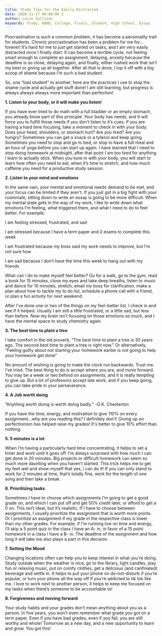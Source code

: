 ```yaml
---
title: Study Tips for the Easily Distracted
date: 2020-11-17 00:00:00 Z
author: Lucie Sullivan
keywords: Study, ADHD, College, Finals, Student, High School, Essay
---
```


Procrastination is such a common problem, it has become a personality trait for students. Chronic procrastination has been a problem for me for... forever! It’s hard for me to just get started on tasks, and I am very easily distracted once I finally start. It can become a terrible cycle, not feeling smart enough to complete an assignment, delaying, anxiety because the deadline is so close, delaying again, and finally, either rushed work that isn’t my best or giving up all together. After all that is done, I top it off with a big scoop of shame because I’m such a bad student.

So, one “bad student” to another, here are the practices I use to stop the shame cycle and actually get stuff done! I am still learning, but progress is always always always more important than perfection!

**1. Listen to your body, or it will make you listen!**

If you have ever tried to do math with a full bladder or an empty stomach, you already know part of this principle. Your body has needs, and It will force you to fulfill those needs if you don’t listen to it’s cues. If you are having a hard time focusing, take a moment to check in with your body.
Does your head, shoulders, or stomach hurt? Are you tired? Are you hungry? Sometimes you can get a snack or a tylenol and keep going. Sometimes you need to stop and go to bed, or stop to have a full meal and an hour of yoga before you can start up again. I have learned that I need to stop doing homework at midnight, after that point I am too tired for anything I learn to actually stick. When you tune in with your body, you will start to learn how often you need to eat, when it’s time to stretch, and how much caffeine you need for a productive study session.

**2. Listen to your mind and emotions**

In the same vain, your mental and emotional needs demand to be met, and your focus can be limited if they aren’t. If you just got in a big fight with your roommate, sitting down to write an essay is going to be more difficult. When my mental state gets in the way of my work, I like to write down what emotions I’m feeling, what triggered them, and what I need to do to feel better. For example:

I am feeling stressed, frustrated, and sad

I am stressed because I have a term paper and 2 exams to complete this week

I am frustrated because my boss said my work needs to improve, but I’m not sure how

I am sad because I don’t have the time this week to hang out with my friends

What can I do to make myself feel better? Go for a walk, go to the gym, read a book for 15 minutes, close my eyes and take deep breaths, listen to music and dance for 10 minutes, stretch, email my boss for clarification, make a plan about how to tackle my to do list, schedule a phone call with a friend, or plan a fun activity for next weekend.

After I’ve done one or two of the things on my feel-better list, I check in and see if it helped. Usually I am still a little frustrated, or a little sad, but less than before. Now my brain isn’t focusing on those emotions as much, and I have the mental space to study chemistry again.

**3. The best time to plant a tree**

I take comfort in the old proverb, “The best time to plant a tree is 30 years ago. The second best time to plant a tree is right now.” Or alternatively, “Feeling guilty about not starting your homework earlier is not going to help your homework get done”

No amount of wishing is going to make the clock run backwards. Trust me. I’ve tried. The best thing to do is accept where you are, and move forward. You may be a week or two behind on assignments, and it is really tempting to give up. But a lot of professors accept late work, and if you keep going, you can take pride in your perseverance.

**4. A Job worth doing**

“Anything worth doing is worth doing badly.” -G.K. Chesterton

If you have the time, energy, and motivation to give 110% on every assignment...why are you reading this? I definitely don’t! Giving up on perfectionism has helped raise my grades! It's better to give 10% effort than nothing.

**5. 5 minutes is a lot**

When I’m having a particularly hard time concentrating, it helps to set a timer and work until it goes off. I’m always surprised with how much I can get done in 20 minutes. Big projects or difficult homework can seem so much more daunting when you haven’t started. This trick helps me to get my feet wet and show myself that yes, I can do it! If you can only stand to work for 2 minutes at time, that’s totally fine, work for the length of one song and then take a break.

**6. Prioritizing tasks**

Sometimes I have to choose which assignments I’m going to get a good grade on, and which I can put off and get 50% credit later, or afford to get a 0 on. This isn’t ideal, but it’s realistic. If I have to choose between assignments, I usually prioritize the assignment that is worth more points. Or I prioritize an assignment if my grade in the respective class is lower than my other grades. For example, if I'm running low on time and energy, I’ll skip a 5 point quiz in the class I have an A- in, in favor of a 15 point homework in a class I have a B- in. The deadline of the assignment and how long it will take me also plays a part in this decision.

**7. Setting the Mood**

Changing locations often can help you to keep interest in what you’re doing. Study outside when the weather is nice, go to the library, light candles, play fun or relaxing music, put on comfy clothes, get a delicious (and canfinated) beverage and settle in. It helps to put your phone on do-not-disturb if you’re popular, or turn your phone all the way off if you’re addicted to tik tok like me. I love to work next to another person, it helps to keep me focused on my tasks when there’s someone to be accountable to!

**8. Forgiveness and moving forward**

Your study habits and your grades don’t mean anything about you as a person. In five years, you won’t even remember what grade you got on a term paper. Even if you have bad grades, even if you fail, you are still worthy and whole! Tomorrow as a new day, and a new opportunity to learn and grow. You got this!